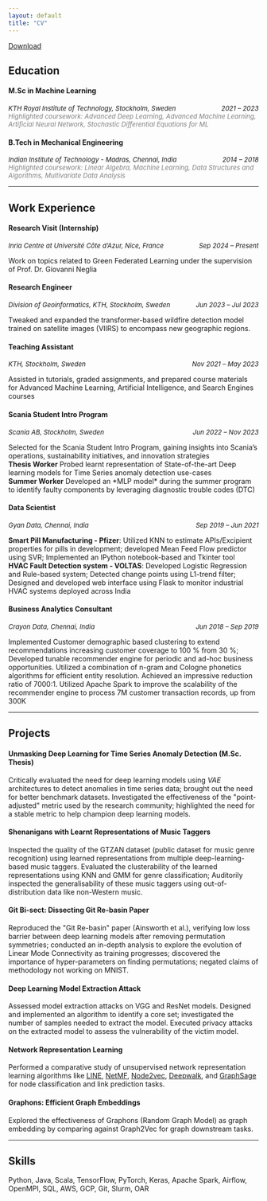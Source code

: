 ```yaml
---
layout: default
title: "CV"
---
```

<link rel="stylesheet" href="https://cdnjs.cloudflare.com/ajax/libs/font-awesome/6.0.0-beta3/css/all.min.css">
<a href="assets/resume.pdf" download class="download-link">
  <i class="fa-regular fa-circle-down" style="color: #000;"></i> Download
</a>

## Education

#### M.Sc in Machine Learning  
<div style="display: flex; justify-content: space-between; font-size: small; font-style: italic;">
  <span>KTH Royal Institute of Technology, Stockholm, Sweden <a href="https://www.kth.se/en" target="_blank"><i class="fa-solid fa-square-up-right" style="color:#333; margin-left: 3px;"></i></a></span>
  <span>2021 – 2023</span>
</div>

<div style="display: flex; justify-content: space-between; font-size: small; font-style: italic; color:#808080">
  <span><emp>Highlighted coursework</emp>: Advanced Deep Learning, Advanced Machine Learning, Artificial Neural Network, Stochastic Differential Equations for ML</span>
</div>

#### B.Tech in Mechanical Engineering
<div style="display: flex; justify-content: space-between; font-size: small; font-style: italic;">
  <span>Indian Institute of Technology - Madras, Chennai, India <a href="https://www.iitm.ac.in/" target="_blank"><i class="fa-solid fa-square-up-right" style="color:#333; margin-left: 3px;"></i></a></span>
  <span>2014 – 2018</span>
</div>

<div style="display: flex; justify-content: space-between; font-size: small; font-style: italic; color:#808080">
  <span><emp>Highlighted coursework</emp>: Linear Algebra, Machine Learning, Data Structures and Algorithms, Multivariate Data Analysis</span>
</div>

---

## Work Experience

#### Research Visit (Internship)
<div style="display: flex; justify-content: space-between; font-size: small; font-style: italic;">
  <span>Inria Centre at Université Côte d’Azur, Nice, France</span>
  <span>Sep 2024 – Present</span>
</div>
<p>Work on topics related to Green Federated Learning under the supervision of Prof. Dr. Giovanni Neglia</p>

#### Research Engineer
<div style="display: flex; justify-content: space-between; font-size: small; font-style: italic;">
  <span>Division of Geoinformatics, KTH, Stockholm, Sweden</span>
  <span>Jun 2023 – Jul 2023</span>
</div> 

<p>Tweaked and expanded the transformer-based wildfire detection model trained on satellite images (VIIRS) to encompass new geographic regions.</p>

#### Teaching Assistant
<div style="display: flex; justify-content: space-between; font-size: small; font-style: italic;">
  <span>KTH, Stockholm, Sweden</span>
  <span>Nov 2021 – May 2023</span>
</div> 
<p>Assisted in tutorials, graded assignments, and prepared course materials for Advanced Machine Learning, Artificial Intelligence, and Search Engines courses</p>

#### Scania Student Intro Program
  <div style="display: flex; justify-content: space-between; font-size: small; font-style: italic;">
  <span>Scania AB, Stockholm, Sweden</span>
  <span>Jun 2022 – Nov 2023</span>
</div>
<p>Selected for the Scania Student Intro Program, gaining insights into Scania’s operations, sustainability initiatives, and innovation strategies<br>
<strong>Thesis Worker</strong> Probed learnt representation of State-of-the-art Deep learning models for Time Series anomaly detection use-cases<br>
<strong>Summer Worker</strong> Developed an *MLP model* during the summer program to identify faulty components by leveraging diagnostic trouble codes (DTC)</p>

#### Data Scientist
<div style="display: flex; justify-content: space-between; font-size: small; font-style: italic;">
  <span>Gyan Data, Chennai, India</span>
  <span>Sep 2019 – Jun 2021</span>
</div>
<p><strong>Smart Pill Manufacturing - Pfizer</strong>: Utilized KNN to estimate APIs/Excipient properties for pills in development; developed Mean Feed Flow predictor using SVR; Implemented an IPython notebook-based and Tkinter tool<br>
<strong>HVAC Fault Detection system - VOLTAS</strong>: Developed Logistic Regression and Rule-based system; Detected change points using L1-trend filter; Designed and developed web interface using Flask to monitor industrial HVAC systems deployed across India</p>

#### Business Analytics Consultant
<div style="display: flex; justify-content: space-between; font-size: small; font-style: italic;">
  <span>Crayon Data, Chennai, India</span>
  <span>Jun 2018 – Sep 2019</span>
</div>
<p>Implemented Customer demographic based clustering to extend recommendations increasing customer coverage to 100 % from 30 %; Developed tunable recommender engine for periodic and ad-hoc business opportunities. Utilized a combination of n-gram and Cologne phonetics algorithms for efficient entity resolution. Achieved an impressive reduction ratio of 7000:1. Utilized Apache Spark to improve the scalability of the recommender engine to process 7M customer transaction records, up from 300K</p>

---

## Projects

#### Unmasking Deep Learning for Time Series Anomaly Detection (M.Sc. Thesis)  
  Critically evaluated the need for deep learning models using *VAE* architectures to detect anomalies in time series data; brought out the need for better benchmark datasets. Investigated the effectiveness of the "point-adjusted" metric used by the research community; highlighted the need for a stable metric to help champion deep learning models. <a href="https://kth.diva-portal.org/smash/record.jsf?pid=diva2:1823999" target="_blank" style="color: #333; text-decoration: none;"><i class="fa-regular fa-file" style=" vertical-align: middle;"></i></a>

#### Shenanigans with Learnt Representations of Music Taggers  
  Inspected the quality of the GTZAN dataset (public dataset for music genre recognition) using learned representations from multiple deep-learning-based music taggers. Evaluated the clusterability of the learned representations using KNN and GMM for genre classification; Auditorily inspected the generalisability of these music taggers using out-of-distribution data like non-Western music. <a href="https://github.com/Adhithyan8/musical-embeddings" target="_blank" style="color: #333; text-decoration: none;"><i class="fab fa-github" style=" vertical-align: middle;"></i></a>

#### Git Bi-sect: Dissecting Git Re-basin Paper  
  Reproduced the "Git Re-basin" paper (Ainsworth et al.), verifying low loss barrier between deep learning models after removing permutation symmetries; conducted an in-depth analysis to explore the evolution of Linear Mode Connectivity as training progresses; discovered the importance of hyper-parameters on finding permutations; negated claims of methodology not working on MNIST. <a href="https://github.com/dannyrichy/git-bisect" target="_blank" style="color: #333; text-decoration: none;"><i class="fab fa-github" style=" vertical-align: middle;"></i></a>

#### Deep Learning Model Extraction Attack  
  Assessed model extraction attacks on VGG and ResNet models. Designed and implemented an algorithm to identify a core set; investigated the number of samples needed to extract the model. Executed privacy attacks on the extracted model to assess the vulnerability of the victim model. <a href="https://github.com/dannyrichy/dl-model-extraction" target="_blank" style="color: #333; text-decoration: none;"><i class="fab fa-github" style=" vertical-align: middle;"></i></a>

#### Network Representation Learning  
  Performed a comparative study of unsupervised network representation learning algorithms like [LINE](/notes/line-graph-ml.html), [NetMF](/notes/netmf.html), [Node2vec](/notes/node2vec.html), [Deepwalk](/notes.deepwalk.html), and [GraphSage](/notes/graphsage.html) for node classification and link prediction tasks. <a href="https://github.com/dannyrichy/graph-ml-project" target="_blank" style="color: #333; text-decoration: none;"><i class="fab fa-github" style=" vertical-align: middle;"></i></a>

#### Graphons: Efficient Graph Embeddings  
  Explored the effectiveness of Graphons (Random Graph Model) as graph embedding by comparing against Graph2Vec for graph downstream tasks. <a href="https://github.com/dannyrichy/graphon" target="_blank" style="color: #333; text-decoration: none;"><i class="fab fa-github" style=" vertical-align: middle;"></i></a>

---

## Skills

  Python, Java, Scala, TensorFlow, PyTorch, Keras, Apache Spark, Airflow, OpenMPI, SQL, AWS, GCP, Git, Slurm, OAR
